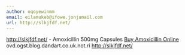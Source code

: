 ```yaml
---
author: oqoyewinmm
email: eilamukeb@ifowe.jonjamail.com
url: http://slkjfdf.net/
---
```


http://slkjfdf.net/ - Amoxicillin 500mg Capsules <a href="http://slkjfdf.net/">Buy Amoxicillin Online</a> ovd.ogst.blog.dandart.co.uk.not.ri http://slkjfdf.net/